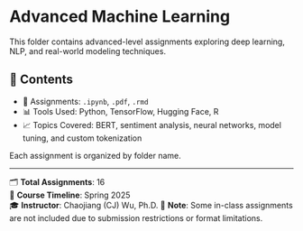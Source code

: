 # Advanced Machine Learning

This folder contains advanced-level assignments exploring deep learning, NLP, and real-world modeling techniques.

## 📂 Contents
- 📄 Assignments: `.ipynb`, `.pdf`, `.rmd`
- 📊 Tools Used: Python, TensorFlow, Hugging Face, R
- 📈 Topics Covered: BERT, sentiment analysis, neural networks, model tuning, and custom tokenization

Each assignment is organized by folder name.

---

🗂 **Total Assignments**: 16  
📅 **Course Timeline**: Spring 2025  
🎓 **Instructor**: Chaojiang (CJ) Wu, Ph.D.
📝 **Note**: Some in-class assignments are not included due to submission restrictions or format limitations.
